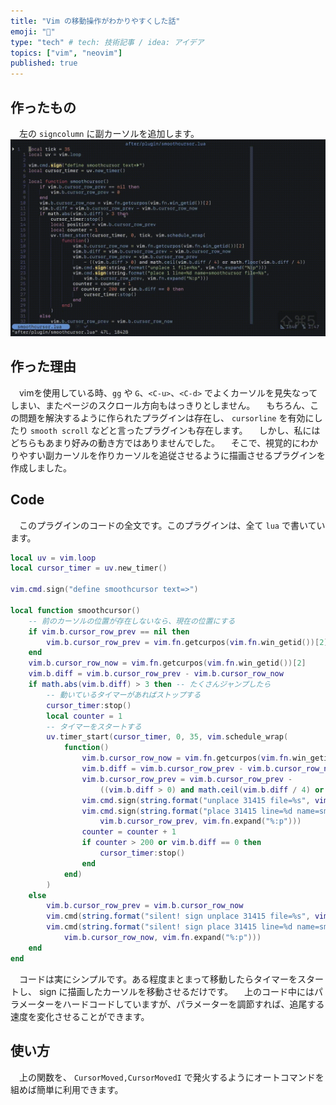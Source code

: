 ```yaml
---
title: "Vim の移動操作がわかりやすくした話"
emoji: "💭"
type: "tech" # tech: 技術記事 / idea: アイデア
topics: ["vim", "neovim"]
published: true
---
```


## 作ったもの
　左の `signcolumn` に副カーソルを追加します。
![](/images/smoothcursor/Smooth_cursor.gif)

## 作った理由
　vimを使用している時、`gg` や `G`、`<C-u>`、`<C-d>` でよくカーソルを見失なってしまい、またページのスクロール方向もはっきりとしません。
　もちろん、この問題を解決するように作られたプラグインは存在し、 `cursorline` を有効にしたり `smooth scroll` などと言ったプラグインも存在します。
　しかし、私にはどちらもあまり好みの動き方ではありませんでした。
　そこで、視覚的にわかりやすい副カーソルを作りカーソルを追従させるように描画させるプラグインを作成しました。

## Code
　このプラグインのコードの全文です。このプラグインは、全て `lua` で書いています。
```lua
local uv = vim.loop
local cursor_timer = uv.new_timer()

vim.cmd.sign("define smoothcursor text=>")

local function smoothcursor()
    -- 前のカーソルの位置が存在しないなら、現在の位置にする
    if vim.b.cursor_row_prev == nil then
        vim.b.cursor_row_prev = vim.fn.getcurpos(vim.fn.win_getid())[2]
    end
    vim.b.cursor_row_now = vim.fn.getcurpos(vim.fn.win_getid())[2]
    vim.b.diff = vim.b.cursor_row_prev - vim.b.cursor_row_now
    if math.abs(vim.b.diff) > 3 then -- たくさんジャンプしたら
        -- 動いているタイマーがあればストップする
        cursor_timer:stop()
        local counter = 1
        -- タイマーをスタートする
        uv.timer_start(cursor_timer, 0, 35, vim.schedule_wrap(
            function()
                vim.b.cursor_row_now = vim.fn.getcurpos(vim.fn.win_getid())[2]
                vim.b.diff = vim.b.cursor_row_prev - vim.b.cursor_row_now
                vim.b.cursor_row_prev = vim.b.cursor_row_prev -
                    ((vim.b.diff > 0) and math.ceil(vim.b.diff / 4) or math.floor(vim.b.diff / 4))
                vim.cmd.sign(string.format("unplace 31415 file=%s", vim.fn.expand("%:p")))
                vim.cmd.sign(string.format("place 31415 line=%d name=smoothcursor file=%s",
                    vim.b.cursor_row_prev, vim.fn.expand("%:p")))
                counter = counter + 1
                if counter > 200 or vim.b.diff == 0 then
                    cursor_timer:stop()
                end
            end)
        )
    else
        vim.b.cursor_row_prev = vim.b.cursor_row_now
        vim.cmd(string.format("silent! sign unplace 31415 file=%s", vim.fn.expand("%:p")))
        vim.cmd(string.format("silent! sign place 31415 line=%d name=smoothcursor file=%s",
            vim.b.cursor_row_now, vim.fn.expand("%:p")))
    end
end
```
　コードは実にシンプルです。ある程度まとまって移動したらタイマーをスタートし、 sign に描画したカーソルを移動させるだけです。
　上のコード中にはパラメーターをハードコードしていますが、パラメーターを調節すれば、追尾する速度を変化させることができます。

## 使い方
　上の関数を、 `CursorMoved,CursorMovedI` で発火するようにオートコマンドを組めば簡単に利用できます。
